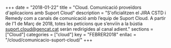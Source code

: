 +++
date        = "2018-01-22"
title       = "Cloud. Comunicació proveïdors d'aplicacions amb Suport Cloud"
description = "S'oficialitzen el JIRA CSTD i Remedy com a canals de comunicació amb l’equip de Suport Cloud. A partir de l’1 de Març de 2018, totes les peticions que s’enviïn a la bústia suport.cloud@gencat.cat seràn redirigides al canal adient."
sections    = ["Cloud"]
categories  = ["cloud"]
key         = "FEBRER2018"
enllac      = "/cloud/comunicacio-suport-cloud/"
+++
